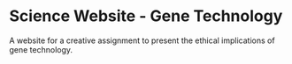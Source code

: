 # Science Website - Gene Technology
A website for a creative assignment to present the ethical implications of gene technology.
